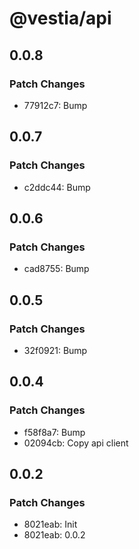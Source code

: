 # @vestia/api

## 0.0.8

### Patch Changes

- 77912c7: Bump

## 0.0.7

### Patch Changes

- c2ddc44: Bump

## 0.0.6

### Patch Changes

- cad8755: Bump

## 0.0.5

### Patch Changes

- 32f0921: Bump

## 0.0.4

### Patch Changes

- f58f8a7: Bump
- 02094cb: Copy api client

## 0.0.2

### Patch Changes

- 8021eab: Init
- 8021eab: 0.0.2
